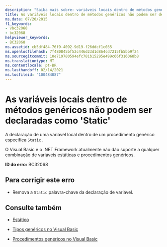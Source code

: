 ```yaml
---
description: "Saiba mais sobre: variáveis locais dentro de métodos genéricos não podem ser declaradas ' static '"
title: As variáveis locais dentro de métodos genéricos não podem ser declaradas como 'Static'
ms.date: 07/20/2015
f1_keywords:
- vbc32068
- bc32068
helpviewer_keywords:
- BC32068
ms.assetid: cb5df484-76f9-4092-9d19-f26ddcf1c035
ms.openlocfilehash: 7f480845bf52c446d23d1d864cd7215fb5bb9f24
ms.sourcegitcommit: 10e719780594efc781b15295e499c66f316068b8
ms.translationtype: MT
ms.contentlocale: pt-BR
ms.lasthandoff: 02/14/2021
ms.locfileid: "100484087"
---
```

# <a name="local-variables-within-generic-methods-cannot-be-declared-static"></a>As variáveis locais dentro de métodos genéricos não podem ser declaradas como 'Static'

A declaração de uma variável local dentro de um procedimento genérico especifica `Static` .  
  
 O Visual Basic e o .NET Framework atualmente não dão suporte a qualquer combinação de variáveis estáticas e procedimentos genéricos.  
  
 **ID do erro:** BC32068  
  
## <a name="to-correct-this-error"></a>Para corrigir este erro  
  
- Remova a `Static` palavra-chave da declaração de variável.  
  
## <a name="see-also"></a>Consulte também

- [Estático](../language-reference/modifiers/static.md)

- [Tipos genéricos no Visual Basic](../programming-guide/language-features/data-types/generic-types.md)
- [Procedimentos genéricos no Visual Basic](../programming-guide/language-features/data-types/generic-procedures.md)
